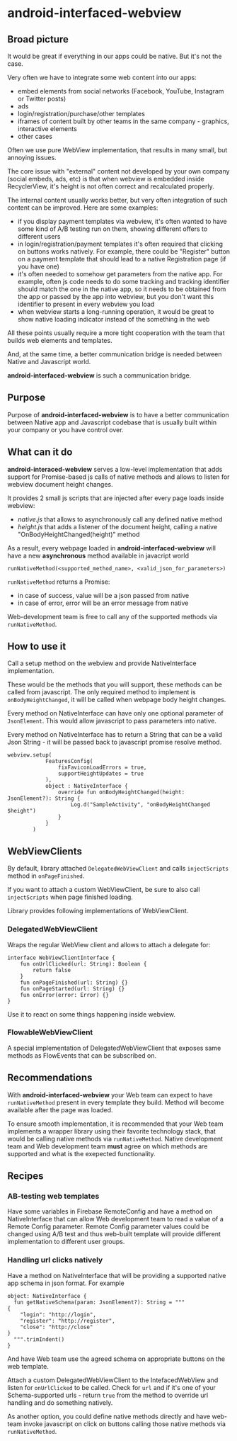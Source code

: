 # android-interfaced-webview

## Broad picture

It would be great if everything in our apps could be native. But it's not the case.

Very often we have to integrate some web content into our apps:
- embed elements from social networks (Facebook, YouTube, Instagram or Twitter posts)
- ads
- login/registration/purchase/other templates
- iframes of content built by other teams in the same company - graphics, interactive elements
- other cases

Often we use pure WebView implementation, that results in many small, but annoying issues.

The core issue with "external" content not developed by your own company (social embeds, ads, etc) is that when webview is embedded inside RecyclerView, it's height is not often correct and recalculated properly.

The internal content usually works better, but very often integration of such content can be improved. Here are some examples:
- if you display payment templates via webview, it's often wanted to have some kind of A/B testing run on them, showing different offers to different users
- in login/registration/payment templates it's often required that clicking on buttons works natively. For example, there could be "Register" button on a payment template that should lead to a native Registration page (if you have one)
- it's often needed to somehow get parameters from the native app. For example, often js code needs to do some tracking and tracking identifier should match   the one in the native app, so it needs to be obtained from the app or passed by the app into webview, but you don't want this identifier to present in every webview you load
- when webview starts a long-running operation, it would be great to show native loading indicator instead of the something in the web

All these points usually require a more tight cooperation with the team that builds web elements and templates.

And, at the same time, a better communication bridge is needed between Native and Javascript world.

**android-interfaced-webview** is such a communication bridge.

## Purpose

Purpose of **android-interfaced-webview** is to have a better communication between Native app and Javascript codebase that is usually built within your company or you have control over.

## What can it do

**android-interaced-webview** serves a low-level implementation that adds support for Promise-based js calls of native methods and allows to listen for webview document height changes.

It provides 2 small js scripts that are injected after every page loads inside webview:
- *native.js* that allows to asynchronously call any defined native method
- *height.js* that adds a listener of the document height, calling a native "OnBodyHeightChanged(height)" method

As a result, every webpage loaded in **android-interfaced-webview** will have a new **asynchronous** method available in javacript world

```runNativeMethod(<supported_method_name>, <valid_json_for_parameters>)```

`runNativeMethod` returns a Promise:
- in case of success, value will be a json passed from native
- in case of error, error will be an error message from native

Web-development team is free to call any of the supported methods via `runNativeMethod`.

## How to use it

Call a setup method on the webview and provide NativeInterface implementation.

These would be the methods that you will support, these methods can be called from javascript. The only required method to implement is `onBodyHeightChanged`, it will be called when webpage body height changes.

Every method on NativeInterface can have only one optional parameter of `JsonElement`. This would allow javascript to pass parameters into native.

Every method on NativeInterface has to return a String that can be a valid Json String - it will be passed back to javascript promise resolve method.

```
webview.setup(
            FeaturesConfig(
                fixFaviconLoadErrors = true,
                supportHeightUpdates = true
            ),
            object : NativeInterface {
                override fun onBodyHeightChanged(height: JsonElement?): String {
                    Log.d("SampleActivity", "onBodyHeightChanged $height")
                }
            }
        )
```

## WebViewClients

By default, library attached `DelegatedWebViewClient` and calls `injectScripts` method in `onPageFinished`.

If you want to attach a custom WebViewClient, be sure to also call `injectScripts` when page finished loading.

Library provides following implementations of WebViewClient.

### DelegatedWebViewClient

Wraps the regular WebView client and allows to attach a delegate for:

```
interface WebViewClientInterface {
    fun onUrlClicked(url: String): Boolean {
        return false
    }
    fun onPageFinished(url: String) {}
    fun onPageStarted(url: String) {}
    fun onError(error: Error) {}
}
```

Use it to react on some things happening inside webview.

### FlowableWebViewClient

A special implementation of DelegatedWebViewClient that exposes same methods as FlowEvents that can be subscribed on.

## Recommendations

With **android-interfaced-webview** your Web team can expect to have `runNativeMethod` present in every template they build. Method will become available after the page was loaded.

To ensure smooth implementation, it is recommended that your Web team implements a wrapper library using their favorite technology stack, that would be calling native methods via `runNativeMethod`. Native development team and Web development team **must** agree on which methods are supported and what is the exepected functionality.

## Recipes

### AB-testing web templates

Have some variables in Firebase RemoteConfig and have a method on NativeInterface that can allow Web development team to read a value of a Remote Config parameter. Remote Config parameter values could be changed using A/B test and thus web-built template will provide different implementation to different user groups.

### Handling url clicks natively

Have a method on NativeInterface that will be providing a supported native app schema in json format. For example
```
object: NativeInterface {
  fun getNativeSchema(param: JsonElement?): String = """
{
    "login": "http://login",
    "register": "http://register",
    "close": "http://close"
}
  """.trimIndent()
}
```

And have Web team use the agreed schema on appropriate buttons on the web template.

Attach a custom DelegatedWebViewClient to the IntefacedWebView and listen for `onUrlClicked` to be called. Check for `url` and if it's one of your Schema-supported urls - return `true` from the method to override url handling and do something natively.

As another option, you could define native methods directly and have web-team invoke javascript on click on buttons calling those native methods via `runNativeMethod`.


